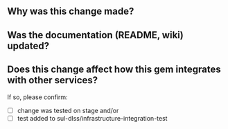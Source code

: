 ## Why was this change made?



## Was the documentation (README, wiki) updated?



## Does this change affect how this gem integrates with other services?

If so, please confirm:
- [ ] change was tested on stage    and/or
- [ ] test added to sul-dlss/infrastructure-integration-test
